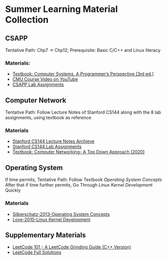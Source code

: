 # Summer Learning Material Collection
## CSAPP
Tentative Path: Chp7 -> Chp12; Prerequisite: Basic C/C++ and Linux literacy
### Materials:
* [Textbook: Computer Systems. A Programmer’s Perspective [3rd ed.]](http://#)
* [CMU Course Video on YouTube](https://www.youtube.com/playlist?list=PLmBgoRqEQCWy58EIwLSWwMPfkwLOLRM5R)
* [CSAPP Lab Assignments](http://csapp.cs.cmu.edu/3e/labs.html)

## Computer Network
Tentative Path: Follow Lecture Notes of Stanford CS144 along with the 8 lab assignments, using textbook as reference
### Materials
* [Stanford CS144 Lecture Notes Archieve](#)
* [Stanford CS144 Lab Assignments](#)
* [Textbook: Computer Networking- A Top Down Approach (2020)](#)

## Operating System
If time permits, Tentative Path: Follow Textbook *Operating System Concepts* <br> After that if time further permits, Go Through *Linux Kernel Development* Quickly
### Materials
* [Silberschatz-2013-Operating System Concepts](#)
* [Love-2010-Linux Kernel Development](#)

## Supplementary Materials
* [LeetCode 101 - A LeetCode Grinding Guide (C++ Version)](https://github.com/changgyhub/leetcode_101/raw/master/LeetCode%20101%20-%20A%20LeetCode%20Grinding%20Guide%20(C%2B%2B%20Version).pdf)
* [LeetCode Full Solutions](https://github.com/soulmachine/leetcode/raw/master/C%2B%2B/leetcode-cpp.pdf)
